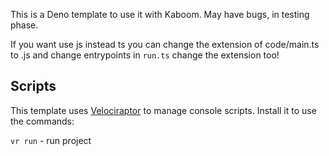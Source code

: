 This is a Deno template to use it with Kaboom. May have bugs, in testing phase.

If you want use js instead ts you can change the extension of code/main.ts to .js and change entrypoints
in `run.ts` change the extension too!

## Scripts
This template uses [Velociraptor](https://velociraptor.run) to manage console scripts. Install it to use the commands:

`vr run` - run project